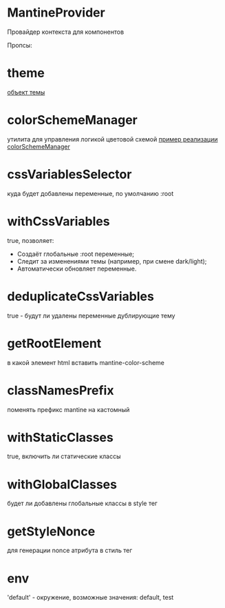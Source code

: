 # MantineProvider

Провайдер контекста для компонентов

Пропсы:

# theme

[объект темы](../objects/theme.md)

# colorSchemeManager

утилита для управления логикой цветовой схемой [пример реализации colorSchemeManager](../functions/localStorageColorSchemeManager.md)

# cssVariablesSelector

куда будет добавлены переменные, по умолчанию :root

# withCssVariables

true, позволяет:

- Создаёт глобальные :root переменные;
- Следит за изменениями темы (например, при смене dark/light);
- Автоматически обновляет переменные.

# deduplicateCssVariables

true - будут ли удалены переменные дублирующие тему

# getRootElement

в какой элемент html вставить mantine-color-scheme

# classNamesPrefix

поменять префикс mantine на кастомный

# withStaticClasses

true, включить ли статические классы

# withGlobalClasses

будет ли добавлены глобальные классы в style тег

# getStyleNonce

для генерации nonce атрибута в стиль тег

# env

'default' - окружение, возможные значения: default, test
